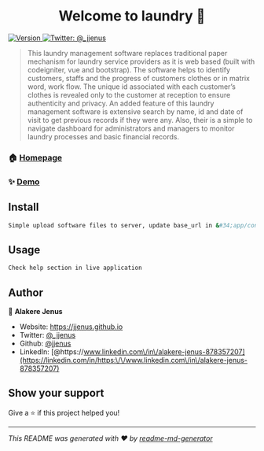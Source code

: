 <h1 align="center">Welcome to laundry 👋</h1>
<p>
  <a href="https://www.npmjs.com/package/laundry" target="_blank">
    <img alt="Version" src="https://img.shields.io/npm/v/laundry.svg">
  </a>
  <a href="https://twitter.com/@_jjenus" target="_blank">
    <img alt="Twitter: @_jjenus" src="https://img.shields.io/twitter/follow/@_jjenus.svg?style=social" />
  </a>
</p>

> This laundry management software replaces traditional paper mechanism for laundry service providers as it is web based (built with codeigniter, vue and bootstrap). The software helps to identify customers, staffs and the progress of customers clothes or in matrix word, work flow. The unique id associated with each customer’s clothes is revealed only to the customer at reception to ensure authenticity and privacy. An added feature of this laundry management software is extensive search by name, id and date of visit to get previous records if they were any. Also, their is a simple to navigate dashboard for administrators and managers to monitor laundry processes and basic financial records.

### 🏠 [Homepage](https://jjenus-laundry.herokuapp.com/main)

### ✨ [Demo](https://jjenus-laundry.herokuapp.com)

## Install

```sh
Simple upload software files to server, update base_url in &#34;app/congfig/App.php&#34; to appropriate url. open the app with the updated url and follow the prompt.
```

## Usage

```sh
Check help section in live application
```

## Author

👤 **Alakere Jenus**

* Website: https://jjenus.github.io
* Twitter: [@\_jjenus](https://twitter.com/\_jjenus)
* Github: [@jjenus](https://github.com/jjenus)
* LinkedIn: [@https:\/\/www.linkedin.com\/in\/alakere-jenus-878357207](https://linkedin.com/in/https:\/\/www.linkedin.com\/in\/alakere-jenus-878357207)

## Show your support

Give a ⭐️ if this project helped you!

***
_This README was generated with ❤️ by [readme-md-generator](https://github.com/kefranabg/readme-md-generator)_